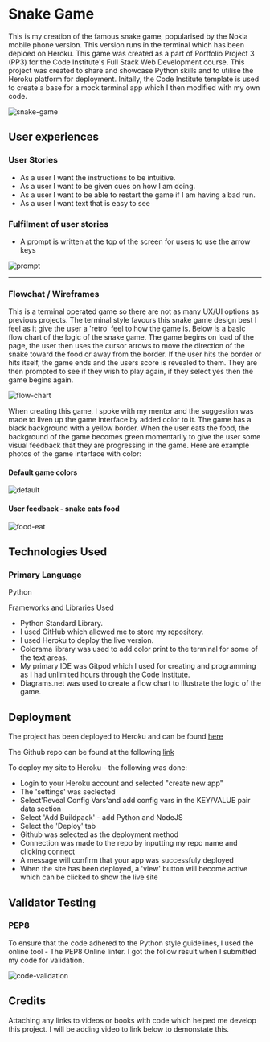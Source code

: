 # Snake Game

This is my creation of the famous snake game, popularised by the Nokia mobile phone version. This version runs in the terminal which has been deploed on Heroku. This game was created as a part of Portfolio Project 3 (PP3) for the Code Institute's Full Stack Web Development course. This project was created to share and showcase Python skills and to utilise the Heroku platform for deployment. Initally, the Code Institute template is used to create a base for a mock terminal app which I then modified with my own code.

![snake-game](https://i.imgur.com/D10H8Mw.png)

## User experiences

### User Stories

* As a user I want the instructions to be intuitive.
* As a user I want to be given cues on how I am doing.
* As a user I want to be able to restart the game if I am having a bad run.
* As a user I want text that is easy to see

### Fulfilment of user stories

* A prompt is written at the top of the screen for users to use the arrow keys

![prompt](https://miro.medium.com/max/1400/0*8aY8pX5CoNGImZU4.png)

----------------------
### Flowchat / Wireframes

This is a terminal operated game so there are not as many UX/UI options as previous projects. The terminal style favours this snake game design best I feel as it give the user a 'retro' feel to how the game is. Below is a basic flow chart of the logic of the snake game. The game begins on load of the page, the user then uses the cursor arrows to move the direction of the snake toward the food or away from the border. If the user hits the border or hits itself, the game ends and the users score is revealed to them. They are then prompted to see if they wish to play again, if they select yes then the game begins again.

![flow-chart](https://i.imgur.com/PuHlcAk.png)

When creating this game, I spoke with my mentor and the suggestion was made to liven up the game interface by added color to it. The game has a black background with a yellow border. When the user eats the food, the background of the game becomes green momentarily to give the user some visual feedback that they are progressing in the game. Here are example photos of the game interface with color:

#### Default game colors
![default](https://i.imgur.com/PNiwLLB.png)


#### User feedback - snake eats food
![food-eat](https://i.imgur.com/OGmgkQe.png)


## Technologies Used

### Primary Language
Python

Frameworks and Libraries Used
* Python Standard Library.
* I used GitHub which allowed me to store my repository.
* I used Heroku to deploy the live version.
* Colorama library was used to add color print to the terminal for some of the text areas.
* My primary IDE was Gitpod which I used for creating and programming as I had unlimited hours through the Code Institute.
* Diagrams.net was used to create a flow chart to illustrate the logic of the game.

## Deployment

The project has been deployed to Heroku and can be found [here](https://snakegamead.herokuapp.com/) 

The Github repo can be found at the following [link](https://github.com/anthonyfdunphy/project-python-pp3)

To deploy my site to Heroku - the following was done:

* Login to your Heroku account and selected "create new app"
* The 'settings' was seclected
* Select'Reveal Config Vars'and add config vars in the KEY/VALUE pair data section
* Select 'Add Buildpack' - add Python and NodeJS
* Select the 'Deploy' tab
* Github was selected as the deployment method
* Connection was made to the repo by inputting my repo name and clicking connect
* A message will confirm that your app was successfuly deployed
* When the site has been deployed, a 'view' button will become active which can be clicked to show the live site

## Validator Testing

### PEP8

To ensure that the code adhered to the Python style guidelines, I used the online tool - The PEP8 Online linter. I got the follow result when I submitted my code for validation.

![code-validation](https://i.imgur.com/hFBVVFA.png)

## Credits

Attaching any links to videos or books with code which helped me develop this project. I will be adding video to link below to demonstate this.

